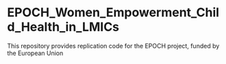 # EPOCH_Women_Empowerment_Child_Health_in_LMICs
This repository provides replication code for the EPOCH project, funded by the European Union
